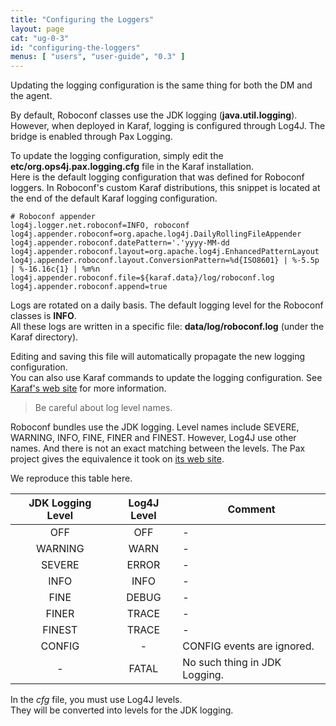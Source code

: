 ```yaml
---
title: "Configuring the Loggers"
layout: page
cat: "ug-0-3"
id: "configuring-the-loggers"
menus: [ "users", "user-guide", "0.3" ]
---
```


Updating the logging configuration is the same thing for both the DM and the agent.

By default, Roboconf classes use the JDK logging (**java.util.logging**).  
However, when deployed in Karaf, logging is configured through Log4J. The bridge is enabled through Pax Logging.
 
To update the logging configuration, simply edit the **etc/org.ops4j.pax.logging.cfg** file in the Karaf installation.  
Here is the default logging configuration that was defined for Roboconf loggers. In Roboconf's custom Karaf distributions,
this snippet is located at the end of the default Karaf logging configuration.

```properties
# Roboconf appender
log4j.logger.net.roboconf=INFO, roboconf
log4j.appender.roboconf=org.apache.log4j.DailyRollingFileAppender
log4j.appender.roboconf.datePattern='.'yyyy-MM-dd
log4j.appender.roboconf.layout=org.apache.log4j.EnhancedPatternLayout
log4j.appender.roboconf.layout.ConversionPattern=%d{ISO8601} | %-5.5p | %-16.16c{1} | %m%n
log4j.appender.roboconf.file=${karaf.data}/log/roboconf.log
log4j.appender.roboconf.append=true
```
Logs are rotated on a daily basis.
The default logging level for the Roboconf classes is **INFO**.  
All these logs are written in a specific file: **data/log/roboconf.log** (under the Karaf directory).

Editing and saving this file will automatically propagate the new logging configuration.  
You can also use Karaf commands to update the logging configuration. See 
[Karaf's web site](http://karaf.apache.org/manual/latest/) for more information.

> Be careful about log level names.

Roboconf bundles use the JDK logging. Level names include SEVERE, WARNING, INFO, FINE, FINER and FINEST.
However, Log4J use other names. And there is not an exact matching between the levels. The Pax project gives the equivalence
it took on [its web site](https://ops4j1.jira.com/wiki/display/paxlogging/How+to+use+Pax+Logging+in+my+bundles#HowtousePaxLogginginmybundles-JDKLogginga.k.a.java.util.logging). 

We reproduce this table here.

| JDK Logging Level | Log4J Level | Comment |
| :---: | :---: | --- |
| OFF | OFF | - |
| WARNING | WARN | - |
| SEVERE | ERROR | - |
| INFO | INFO | - |
| FINE | DEBUG | - |
| FINER | TRACE | - |
| FINEST | TRACE | - |
| CONFIG | - | CONFIG events are ignored. |
| - | FATAL | No such thing in JDK Logging. | 


In the *cfg* file, you must use Log4J levels.  
They will be converted into levels for the JDK logging.
